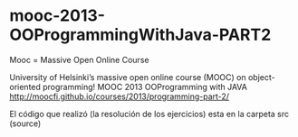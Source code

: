 # mooc-2013-OOProgrammingWithJava-PART2
Mooc = Massive Open Online Course

University of Helsinki’s massive open online course (MOOC) on object-oriented programming! MOOC 2013 OOProgramming with JAVA http://moocfi.github.io/courses/2013/programming-part-2/

El código que realizó (la resolución de los ejercicios) esta en la carpeta src (source)
